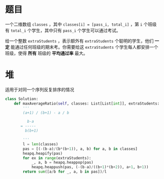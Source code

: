 # 题目

一个二维数组 `classes` ，其中 `classes[i] = [pass_i, total_i]` ，第 `i` 个班级有 `total_i` 个学生，其中只有 `pass_i` 个学生可以通过考试。  

给一个整数 `extraStudents` ，表示额外有 `extraStudents` 个聪明的学生，他们 __一定__ 能通过任何班级的期末考。你需要给这 `extraStudents` 个学生每人都安排一个班级，使得 __所有__ 班级的 __平均通过率__ 最大。  

# 堆

适用于对同一个序列反复排序的情况  

```python
class Solution:
    def maxAverageRatio(self, classes: List[List[int]], extraStudents: int) -> float:
        '''
        (a+1) / (b+1) - a / b

          b-a
       = -----
         b(b+1)

        '''
        l = len(classes)
        pas = [(-(b-a)/(b*(b+1)), a, b) for a, b in classes]
        heapq.heapify(pas)
        for ex in range(extraStudents):
            _, a, b = heapq.heappop(pas)
            heapq.heappush(pas, (-(b-a)/((b+1)*(b+2)), a+1, b+1))
        return sum([a/b for _, a, b in pas])/l
```
